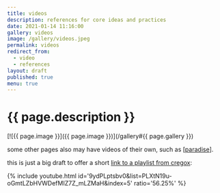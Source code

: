 ```yaml
---
title: videos
description: references for core ideas and practices
date: 2021-01-14 11:16:00
gallery: videos
image: /gallery/videos.jpeg
permalink: videos
redirect_from:
  - video
  - references
layout: draft
published: true
menu: true
---
```


# {{ page.description }}

[![{{ page.image }}]({{ page.image }})](/gallery#{{ page.gallery }})

some other pages also may have videos of their own, such as [[paradise](/paradise)].

this is just a big draft to offer a short [link to a playlist from cregox](https://m.youtube.com/watch?v=9ydPLptsbv0&list=PLXtN19u-oGmtLZbHVWDefMIZ7Z_mLZMaH&index=5):

{% include youtube.html id='9ydPLptsbv0&list=PLXtN19u-oGmtLZbHVWDefMIZ7Z_mLZMaH&index=5' ratio='56.25%' %}
